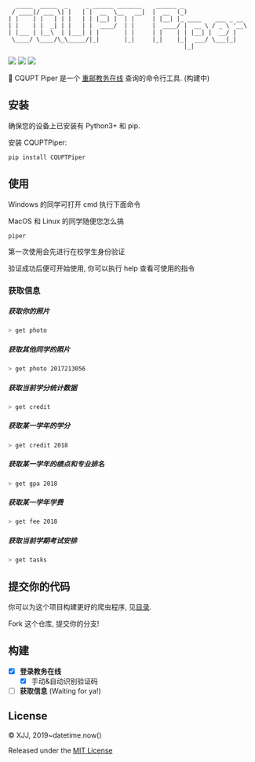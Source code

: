 ```
  _____  _____  _     _ ______ _______    ______ _
 / ____|/ ___ \| |   | |  __  \__   __|  |  __  (_)
| |    | |   | | |   | | |__| |  | |     | |__| |_ ____    ___ _ __
| |    | |  _| | |   | |  ____/  | |     |  ____/ |  __ \ / _ \ '__\
| |___ | |__\  | |___| | |       | |     | |    | | |__| |  __/ |
 \____/ \____/\_\_____/|_|       |_|     |_|    |_|  ___/ \___|_|
                                                  |_|
```

![](https://img.shields.io/badge/build-passing-brightgreen) ![](https://img.shields.io/badge/license-MIT-blue) ![](https://img.shields.io/badge/Python-3%2B-yellowgreen)

🤯 CQUPT Piper 是一个 [重邮教务在线](jwzx.cqupt.edu.cn) 查询的命令行工具. (构建中)

## 安装

确保您的设备上已安装有 Python3+ 和 pip.

安装 CQUPTPiper:

```bash
pip install CQUPTPiper
```

## 使用

Windows 的同学可打开 cmd 执行下面命令

MacOS 和 Linux 的同学随便您怎么搞

```bash
piper
```

第一次使用会先进行在校学生身份验证

验证成功后便可开始使用, 你可以执行 help 查看可使用的指令

### 获取信息

##### 获取你的照片

```bash
> get photo
```

##### 获取其他同学的照片

```bash
> get photo 2017213056
```

##### 获取当前学分统计数据

```bash
> get credit
```

##### 获取某一学年的学分

```bash
> get credit 2018
```

##### 获取某一学年的绩点和专业排名

```bash
> get gpa 2018
```

##### 获取某一学年学费

```bash
> get fee 2018
```

##### 获取当前学期考试安排

```bash
> get tasks
```



## 提交你的代码

你可以为这个项目构建更好的爬虫程序, 见[目录](https://github.com/Mivinci/cqupt-piper/tree/master/CQUPTPiper/crawlers).

Fork 这个仓库, 提交你的分支!

## 构建

- [x] **登录教务在线**
    - [x] 手动&自动识别验证码

- [ ] **获取信息** (Waiting for ya!)

## License

© XJJ, 2019~datetime.now()

Released under the [MIT License](https://github.com/Mivinci/cqupt-piper/blob/master/LICENSE)